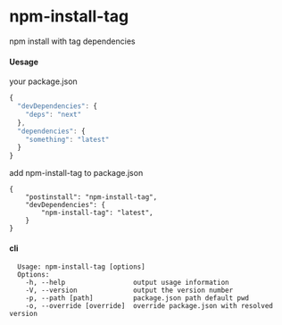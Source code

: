 # npm-install-tag

npm install with tag dependencies


#### Uesage

your package.json
```js
{
  "devDependencies": {
    "deps": "next"
  },
  "dependencies": {
    "something": "latest"
  }
}
```

add npm-install-tag to package.json
```
{
    "postinstall": "npm-install-tag",
    "devDependencies": {
        "npm-install-tag": "latest",
    }
}
```

#### cli

```
  Usage: npm-install-tag [options]
  Options:
    -h, --help                 output usage information
    -V, --version              output the version number
    -p, --path [path]          package.json path default pwd
    -o, --override [override]  override package.json with resolved version
```
